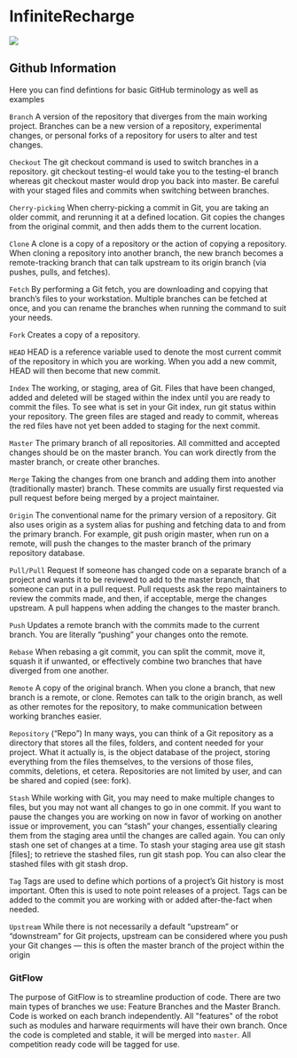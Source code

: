 # InfiniteRecharge
<p align="left">
    <a href="https://github.com/CougarProgramming623/InfiniteRecharge/graphs/contributors" alt="Contributors">
        <img src="https://img.shields.io/github/contributors/CougarProgramming623/InfiniteRecharge?color=Burgundy&style=for-the-badge" /></a>

## Github Information
Here you can find defintions for basic GitHub terminology as well as examples

`Branch`
A version of the repository that diverges from the main working project. Branches can be a new version of a repository, experimental changes, or personal forks of a repository for users to alter and test changes.

`Checkout`
The git checkout command is used to switch branches in a repository. git checkout testing-el would take you to the testing-el branch whereas git checkout master would drop you back into master. Be careful with your staged files and commits when switching between branches.

`Cherry-picking`
When cherry-picking a commit in Git, you are taking an older commit, and rerunning it at a defined location. Git copies the changes from the original commit, and then adds them to the current location.

`Clone`
A clone is a copy of a repository or the action of copying a repository. When cloning a repository into another branch, the new branch becomes a remote-tracking branch that can talk upstream to its origin branch (via pushes, pulls, and fetches).

`Fetch`
By performing a Git fetch, you are downloading and copying that branch’s files to your workstation. Multiple branches can be fetched at once, and you can rename the branches when running the command to suit your needs.

`Fork`
Creates a copy of a repository.

`HEAD`
HEAD is a reference variable used to denote the most current commit of the repository in which you are working. When you add a new commit, HEAD will then become that new commit.

`Index`
The working, or staging, area of Git. Files that have been changed, added and deleted will be staged within the index until you are ready to commit the files. To see what is set in your Git index, run git status within your repository. The green files are staged and ready to commit, whereas the red files have not yet been added to staging for the next commit.

`Master`
The primary branch of all repositories. All committed and accepted changes should be on the master branch. You can work directly from the master branch, or create other branches.

`Merge`
Taking the changes from one branch and adding them into another (traditionally master) branch. These commits are usually first requested via pull request before being merged by a project maintainer.

`Origin`
The conventional name for the primary version of a repository. Git also uses origin as a system alias for pushing and fetching data to and from the primary branch. For example, git push origin master, when run on a remote, will push the changes to the master branch of the primary repository database.

`Pull/Pull` Request
If someone has changed code on a separate branch of a project and wants it to be reviewed to add to the master branch, that someone can put in a pull request. Pull requests ask the repo maintainers to review the commits made, and then, if acceptable, merge the changes upstream. A pull happens when adding the changes to the master branch.

`Push`
Updates a remote branch with the commits made to the current branch. You are literally “pushing” your changes onto the remote.

`Rebase`
When rebasing a git commit, you can split the commit, move it, squash it if unwanted, or effectively combine two branches that have diverged from one another.

`Remote`
A copy of the original branch. When you clone a branch, that new branch is a remote, or clone. Remotes can talk to the origin branch, as well as other remotes for the repository, to make communication between working branches easier.

`Repository` (“Repo”)
In many ways, you can think of a Git repository as a directory that stores all the files, folders, and content needed for your project. What it actually is, is the object database of the project, storing everything from the files themselves, to the versions of those files, commits, deletions, et cetera. Repositories are not limited by user, and can be shared and copied (see: fork).

`Stash`
While working with Git, you may need to make multiple changes to files, but you may not want all changes to go in one commit. If you want to pause the changes you are working on now in favor of working on another issue or improvement, you can “stash” your changes, essentially clearing them from the staging area until the changes are called again. You can only stash one set of changes at a time. To stash your staging area use git stash [files]; to retrieve the stashed files, run git stash pop. You can also clear the stashed files with git stash drop.

`Tag`
Tags are used to define which portions of a project’s Git history is most important. Often this is used to note point releases of a project. Tags can be added to the commit you are working with or added after-the-fact when needed.

`Upstream`
While there is not necessarily a default “upstream” or “downstream” for Git projects, upstream can be considered where you push your Git changes — this is often the master branch of the project within the origin
### GitFlow
The purpose of GitFlow is to streamline production of code. There are two main types of branches we use: Feature Branches and the Master Branch. Code is worked on each branch independently. All "features" of the robot such as modules and harware requirments will have their own branch. Once the code is completed and stable, it will be merged into `master`. All competition ready code will be tagged for use. 
